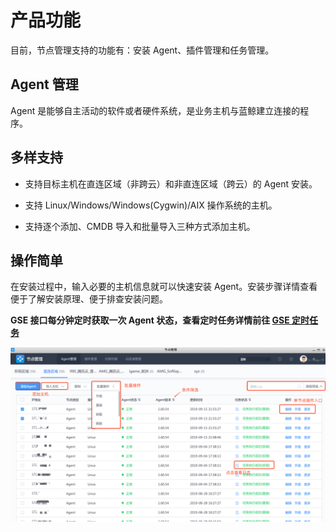 # 产品功能

目前，节点管理支持的功能有：安装 Agent、插件管理和任务管理。

## Agent 管理

Agent 是能够自主活动的软件或者硬件系统，是业务主机与蓝鲸建立连接的程序。

## 多样支持

- 支持目标主机在直连区域（非跨云）和非直连区域（跨云）的 Agent 安装。

- 支持 Linux/Windows/Windows(Cygwin)/AIX 操作系统的主机。

- 支持逐个添加、CMDB 导入和批量导入三种方式添加主机。

## 操作简单

在安装过程中，输入必要的主机信息就可以快速安装 Agent。安装步骤详情查看便于了解安装原理、便于排查安装问题。

**GSE 接口每分钟定时获取一次 Agent 状态，查看定时任务详情前往 [GSE 定时任务](../附录/Agent_Status.md)**

![952048](../assets/agent/image-20190915235952048.png)
